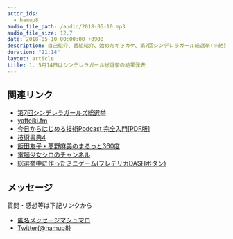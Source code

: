 ```yaml
---
actor_ids:
  - hamup8
audio_file_path: /audio/2018-05-10.mp3
audio_file_size: 12.7
date: 2018-05-10 00:00:00 +0900
description: 自己紹介、番組紹介、始めたキッカケ、第7回シンデレラガール総選挙(※結果発表は5/14(月))について話しました。これからよろしくおねがいします。
duration: "21:14"
layout: article
title: 1. 5月14日はシンデレラガール総選挙の結果発表
---
```


## 関連リンク

- [第7回シンデレラガールズ総選挙](http://dic.nicovideo.jp/a/%E7%AC%AC7%E5%9B%9E%E3%82%B7%E3%83%B3%E3%83%87%E3%83%AC%E3%83%A9%E3%82%AC%E3%83%BC%E3%83%AB%E7%B7%8F%E9%81%B8%E6%8C%99)
- [yatteiki.fm](https://yatteiki.fm/)
- [今日からはじめる技術Podcast 完全入門[PDF版]](https://booth.pm/ja/items/828339)
- [技術書典4](https://techbookfest.org/event/tbf04)
- [飯田友子・髙野麻美のまるっと360度](http://ch.nicovideo.jp/voicegarage/blomaga/ar1144470)
- [電脳少女シロのチャンネル](https://www.youtube.com/channel/UCLhUvJ_wO9hOvv_yYENu4fQ)
- [総選挙中に作ったミニゲーム(フレデリカDASHボタン)](https://hamup8.github.io/FureDashButton/)

## メッセージ

質問・感想等は下記リンクから
- [匿名メッセージマシュマロ](https://marshmallow-qa.com/hamup8?utm_medium=url_text&utm_source=promotion)
- [Twitter(@hamup8)](https://twitter.com/hamup8)
